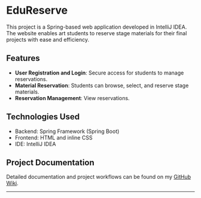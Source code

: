 # EduReserve

This project is a Spring-based web application developed in IntelliJ IDEA. The website enables art students to reserve stage materials for their final projects with ease and efficiency.

## Features

- **User Registration and Login**: Secure access for students to manage reservations.
- **Material Reservation**: Students can browse, select, and reserve stage materials.
- **Reservation Management**: View reservations.

## Technologies Used

- Backend: Spring Framework (Spring Boot)
- Frontend: HTML and inline CSS
- IDE: IntelliJ IDEA

## Project Documentation

Detailed documentation and project workflows can be found on my [GitHub Wiki](https://github.com/LehhitAbdel/java-opdracht/wiki).

---

